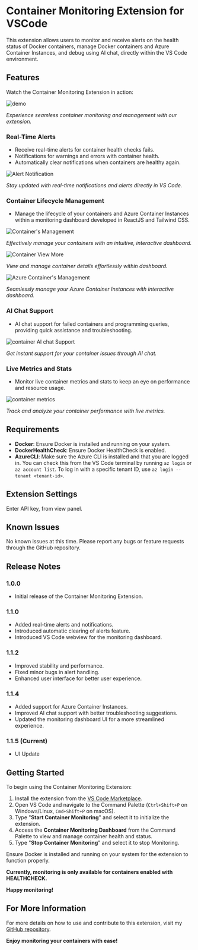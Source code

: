 # Container Monitoring Extension for VSCode

This extension allows users to monitor and receive alerts on the health status of Docker containers, manage Docker containers and Azure Container Instances, and debug using AI chat, directly within the VS Code environment.

## Features

Watch the Container Monitoring Extension in action:

![demo](images/livecontainermonitor.gif)

_Experience seamless container monitoring and management with our extension._

### Real-Time Alerts

- Receive real-time alerts for container health checks fails.
- Notifications for warnings and errors with container health.
- Automatically clear notifications when containers are healthy again.

![Alert Notification](images/vscode_alerts.png)

_Stay updated with real-time notifications and alerts directly in VS Code._

### Container Lifecycle Management

- Manage the lifecycle of your containers and Azure Container Instances within a monitoring dashboard developed in ReactJS and Tailwind CSS.

![Container's Management](images/1.1.4v/monitoring_dashboard.png)

_Effectively manage your containers with an intuitive, interactive dashboard._

![Container View More](images/1.1.4v/monitoring_dashboard_viewmore.png)

_View and manage container details effortlessly within dashboard._

![Azure Container's Management](images/1.1.4v/azure_subscription_select.png)

_Seamlessly manage your Azure Container Instances with interactive dashboard._

### AI Chat Support

- AI chat support for failed containers and programming queries, providing quick assistance and troubleshooting.

![container AI chat Support](images/1.1.4v/ai_chat_support.png)

_Get instant support for your container issues through AI chat._

### Live Metrics and Stats

- Monitor live container metrics and stats to keep an eye on performance and resource usage.

![container metrics](images/monitoring_dashboard_metrics.png)

_Track and analyze your container performance with live metrics._

## Requirements

- **Docker**: Ensure Docker is installed and running on your system.
- **DockerHealthCheck**: Ensure Docker HealthCheck is enabled.
- **AzureCLI**: Make sure the Azure CLI is installed and that you are logged in. You can check this from the VS Code terminal by running `az login` or `az account list`. To log in with a specific tenant ID, use `az login --tenant <tenant-id>`.

## Extension Settings

Enter API key, from view panel.

## Known Issues

No known issues at this time. Please report any bugs or feature requests through the GitHub repository.

## Release Notes

### 1.0.0

- Initial release of the Container Monitoring Extension.

### 1.1.0

- Added real-time alerts and notifications.
- Introduced automatic clearing of alerts feature.
- Introduced VS Code webview for the monitoring dashboard.

### 1.1.2

- Improved stability and performance.
- Fixed minor bugs in alert handling.
- Enhanced user interface for better user experience.

### 1.1.4

- Added support for Azure Container Instances.
- Improved AI chat support with better troubleshooting suggestions.
- Updated the monitoring dashboard UI for a more streamlined experience.

### 1.1.5 (Current)

- UI Update

## Getting Started

To begin using the Container Monitoring Extension:

1. Install the extension from the [VS Code Marketplace](https://marketplace.visualstudio.com/items?itemName=LiveContainerMonitoring.container-monitoring-extension).
2. Open VS Code and navigate to the Command Palette (`Ctrl+Shift+P` on Windows/Linux, `Cmd+Shift+P` on macOS).
3. Type "**Start Container Monitoring**" and select it to initialize the extension.
4. Access the **Container Monitoring Dashboard** from the Command Palette to view and manage container health and status.
5. Type "**Stop Container Monitoring**" and select it to stop Monitoring.

Ensure Docker is installed and running on your system for the extension to function properly.

**Currently, monitoring is only available for containers enabled with HEALTHCHECK.**

**Happy monitoring!**

## For More Information

For more details on how to use and contribute to this extension, visit my [GitHub repository](https://github.com/abinay-devulapally/container-monitoring-extension).

**Enjoy monitoring your containers with ease!**
